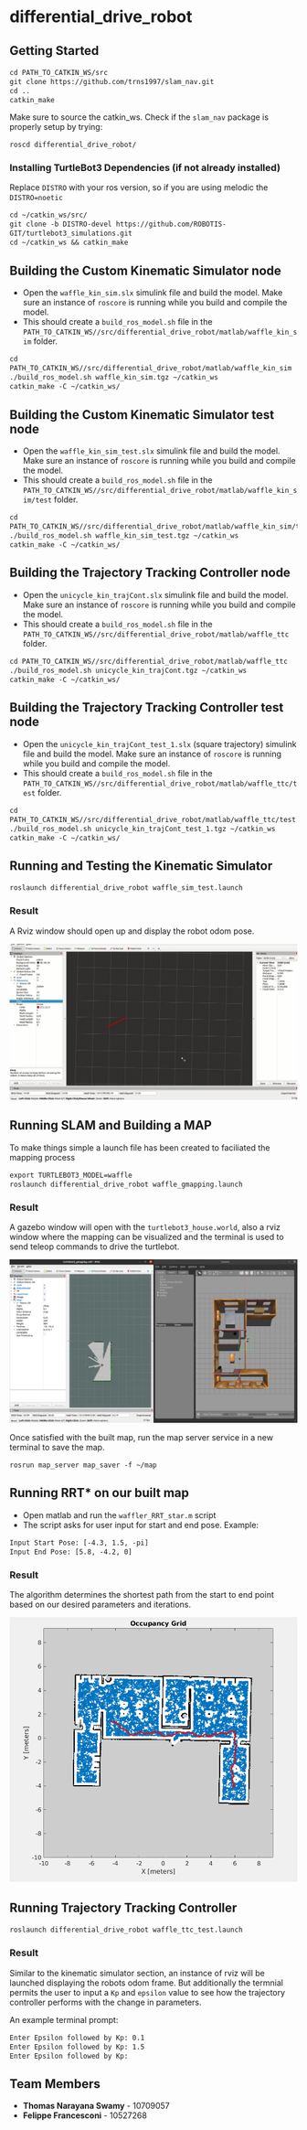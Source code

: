 # differential_drive_robot

## Getting Started
```
cd PATH_TO_CATKIN_WS/src
git clone https://github.com/trns1997/slam_nav.git
cd ..
catkin_make 
```
Make sure to source the catkin_ws. Check if the `slam_nav` package is properly setup by trying:
```
roscd differential_drive_robot/
```

### Installing TurtleBot3 Dependencies (if not already installed)
Replace `DISTRO` with your ros version, so if you are using melodic the `DISTRO=noetic`
```
cd ~/catkin_ws/src/
git clone -b DISTRO-devel https://github.com/ROBOTIS-GIT/turtlebot3_simulations.git
cd ~/catkin_ws && catkin_make
```

## Building the Custom Kinematic Simulator node
- Open the `waffle_kin_sim.slx` simulink file and build the model. Make sure an instance of `roscore` is running while you build and compile the model.
- This should create a `build_ros_model.sh` file in the `PATH_TO_CATKIN_WS//src/differential_drive_robot/matlab/waffle_kin_sim` folder.
```
cd PATH_TO_CATKIN_WS//src/differential_drive_robot/matlab/waffle_kin_sim
./build_ros_model.sh waffle_kin_sim.tgz ~/catkin_ws
catkin_make -C ~/catkin_ws/
```

## Building the Custom Kinematic Simulator test node
- Open the `waffle_kin_sim_test.slx` simulink file and build the model. Make sure an instance of `roscore` is running while you build and compile the model.
- This should create a `build_ros_model.sh` file in the `PATH_TO_CATKIN_WS//src/differential_drive_robot/matlab/waffle_kin_sim/test` folder.
```
cd PATH_TO_CATKIN_WS//src/differential_drive_robot/matlab/waffle_kin_sim/test
./build_ros_model.sh waffle_kin_sim_test.tgz ~/catkin_ws
catkin_make -C ~/catkin_ws/
```

## Building the Trajectory Tracking Controller node
- Open the `unicycle_kin_trajCont.slx` simulink file and build the model. Make sure an instance of `roscore` is running while you build and compile the model.
- This should create a `build_ros_model.sh` file in the `PATH_TO_CATKIN_WS//src/differential_drive_robot/matlab/waffle_ttc` folder.
```
cd PATH_TO_CATKIN_WS//src/differential_drive_robot/matlab/waffle_ttc
./build_ros_model.sh unicycle_kin_trajCont.tgz ~/catkin_ws
catkin_make -C ~/catkin_ws/
```

## Building the Trajectory Tracking Controller test node
- Open the `unicycle_kin_trajCont_test_1.slx` (square trajectory) simulink file and build the model. Make sure an instance of `roscore` is running while you build and compile the model.
- This should create a `build_ros_model.sh` file in the `PATH_TO_CATKIN_WS//src/differential_drive_robot/matlab/waffle_ttc/test` folder.
```
cd PATH_TO_CATKIN_WS//src/differential_drive_robot/matlab/waffle_ttc/test
./build_ros_model.sh unicycle_kin_trajCont_test_1.tgz ~/catkin_ws
catkin_make -C ~/catkin_ws/
```

## Running and Testing the Kinematic Simulator
```
roslaunch differential_drive_robot waffle_sim_test.launch
```
### Result
A Rviz window should open up and display the robot odom pose.

<img src= https://github.com/trns1997/differential_drive_robot/blob/main/media/kin_sim.gif/>

## Running SLAM and Building a MAP
To make things simple a launch file has been created to faciliated the mapping process
```
export TURTLEBOT3_MODEL=waffle
roslaunch differential_drive_robot waffle_gmapping.launch
```
### Result
A gazebo window will open with the `turtlebot3_house.world`, also a rviz window where the mapping can be visualized and the terminal is used to send teleop commands to drive the turtlebot.

<img src= https://github.com/trns1997/differential_drive_robot/blob/main/media/mapping.png/>

Once satisfied with the built map, run the map server service in a new terminal to save the map.
```
rosrun map_server map_saver -f ~/map
```

## Running RRT* on our built map
- Open matlab and run the `waffler_RRT_star.m` script
- The script asks for user input for start and end pose. Example:
```
Input Start Pose: [-4.3, 1.5, -pi]
Input End Pose: [5.8, -4.2, 0]
```
### Result
The algorithm determines the shortest path from the start to end point based on our desired parameters and iterations.

<img src= https://github.com/trns1997/differential_drive_robot/blob/main/media/rrt_star.png/>


## Running Trajectory Tracking Controller
```
roslaunch differential_drive_robot waffle_ttc_test.launch
```
### Result
Similar to the kinematic simulator section, an instance of rviz will be launched displaying the robots odom frame.
But additionally the termnial permits the user to input a `Kp` and `epsilon` value to see how the trajectory controller 
performs with the change in parameters.

An example terminal prompt:
```
Enter Epsilon followed by Kp: 0.1
Enter Epsilon followed by Kp: 1.5
Enter Epsilon followed by Kp:
```

## Team Members
* **Thomas Narayana Swamy** - 10709057
* **Felippe Francesconi** - 10527268
